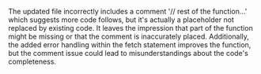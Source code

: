 The updated file incorrectly includes a comment '// rest of the function...' which suggests more code follows, but it's actually a placeholder not replaced by existing code. It leaves the impression that part of the function might be missing or that the comment is inaccurately placed. Additionally, the added error handling within the fetch statement improves the function, but the comment issue could lead to misunderstandings about the code's completeness.